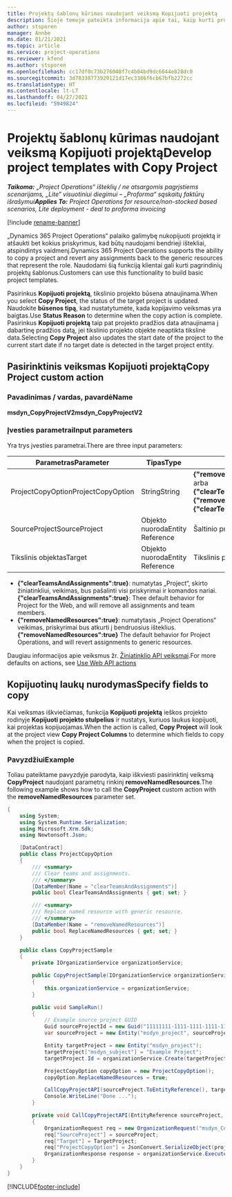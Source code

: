 ```yaml
---
title: Projektų šablonų kūrimas naudojant veiksmą Kopijuoti projektą
description: Šioje temoje pateikta informacija apie tai, kaip kurti projektų šablonus naudojant pasirinktinį veiksmą Kopijuoti projektą.
author: stsporen
manager: Annbe
ms.date: 01/21/2021
ms.topic: article
ms.service: project-operations
ms.reviewer: kfend
ms.author: stsporen
ms.openlocfilehash: cc17df0c73b276048f7c4b04bd9dc6644e828dc0
ms.sourcegitcommit: 3d78338773929121d17ec3386f6cb67bfb2272cc
ms.translationtype: HT
ms.contentlocale: lt-LT
ms.lasthandoff: 04/27/2021
ms.locfileid: "5949824"
---
```

# <a name="develop-project-templates-with-copy-project"></a><span data-ttu-id="28ee2-103">Projektų šablonų kūrimas naudojant veiksmą Kopijuoti projektą</span><span class="sxs-lookup"><span data-stu-id="28ee2-103">Develop project templates with Copy Project</span></span>

<span data-ttu-id="28ee2-104">_**Taikoma:** „Project Operations“ išteklių / ne atsargomis pagrįstiems scenarijams, „Lite“ visuotiniui diegimui – „Proforma“ sąskaitų faktūrų išrašymui_</span><span class="sxs-lookup"><span data-stu-id="28ee2-104">_**Applies To:** Project Operations for resource/non-stocked based scenarios, Lite deployment - deal to proforma invoicing_</span></span>

[!include [rename-banner](~/includes/cc-data-platform-banner.md)]

<span data-ttu-id="28ee2-105">„Dynamics 365 Project Operations“ palaiko galimybę nukopijuoti projektą ir atšaukti bet kokius priskyrimus, kad būtų naudojami bendrieji ištekliai, atspindintys vaidmenį.</span><span class="sxs-lookup"><span data-stu-id="28ee2-105">Dynamics 365 Project Operations supports the ability to copy a project and revert any assignments back to the generic resources that represent the role.</span></span> <span data-ttu-id="28ee2-106">Naudodami šią funkciją klientai gali kurti pagrindinių projektų šablonus.</span><span class="sxs-lookup"><span data-stu-id="28ee2-106">Customers can use this functionality to build basic project templates.</span></span>

<span data-ttu-id="28ee2-107">Pasirinkus **Kopijuoti projektą**, tikslinio projekto būsena atnaujinama.</span><span class="sxs-lookup"><span data-stu-id="28ee2-107">When you select **Copy Project**, the status of the target project is updated.</span></span> <span data-ttu-id="28ee2-108">Naudokite **būsenos tipą**, kad nustatytumėte, kada kopijavimo veiksmas yra baigtas.</span><span class="sxs-lookup"><span data-stu-id="28ee2-108">Use **Status Reason** to determine when the copy action is complete.</span></span> <span data-ttu-id="28ee2-109">Pasirinkus **Kopijuoti projektą** taip pat projekto pradžios data atnaujinama į dabartinę pradžios datą, jei tikslinio projekto objekte neaptikta tikslinė data.</span><span class="sxs-lookup"><span data-stu-id="28ee2-109">Selecting **Copy Project** also updates the start date of the project to the current start date if no target date is detected in the target project entity.</span></span>

## <a name="copy-project-custom-action"></a><span data-ttu-id="28ee2-110">Pasirinktinis veiksmas Kopijuoti projektą</span><span class="sxs-lookup"><span data-stu-id="28ee2-110">Copy Project custom action</span></span> 

### <a name="name"></a><span data-ttu-id="28ee2-111">Pavadinimas / vardas, pavardė</span><span class="sxs-lookup"><span data-stu-id="28ee2-111">Name</span></span> 

<span data-ttu-id="28ee2-112">**msdyn_CopyProjectV2**</span><span class="sxs-lookup"><span data-stu-id="28ee2-112">**msdyn_CopyProjectV2**</span></span>

### <a name="input-parameters"></a><span data-ttu-id="28ee2-113">Įvesties parametrai</span><span class="sxs-lookup"><span data-stu-id="28ee2-113">Input parameters</span></span>
<span data-ttu-id="28ee2-114">Yra trys įvesties parametrai.</span><span class="sxs-lookup"><span data-stu-id="28ee2-114">There are three input parameters:</span></span>

| <span data-ttu-id="28ee2-115">Parametras</span><span class="sxs-lookup"><span data-stu-id="28ee2-115">Parameter</span></span>          | <span data-ttu-id="28ee2-116">Tipas</span><span class="sxs-lookup"><span data-stu-id="28ee2-116">Type</span></span>   | <span data-ttu-id="28ee2-117">Reikšmės</span><span class="sxs-lookup"><span data-stu-id="28ee2-117">Values</span></span>                                                   | 
|--------------------|--------|----------------------------------------------------------|
| <span data-ttu-id="28ee2-118">ProjectCopyOption</span><span class="sxs-lookup"><span data-stu-id="28ee2-118">ProjectCopyOption</span></span>  | <span data-ttu-id="28ee2-119">String</span><span class="sxs-lookup"><span data-stu-id="28ee2-119">String</span></span> | <span data-ttu-id="28ee2-120">**{"removeNamedResources":true}** arba **{"clearTeamsAndAssignments":true}**</span><span class="sxs-lookup"><span data-stu-id="28ee2-120">**{"removeNamedResources":true}** or **{"clearTeamsAndAssignments":true}**</span></span> |
| <span data-ttu-id="28ee2-121">SourceProject</span><span class="sxs-lookup"><span data-stu-id="28ee2-121">SourceProject</span></span>      | <span data-ttu-id="28ee2-122">Objekto nuoroda</span><span class="sxs-lookup"><span data-stu-id="28ee2-122">Entity Reference</span></span> | <span data-ttu-id="28ee2-123">Šaltinio projektas</span><span class="sxs-lookup"><span data-stu-id="28ee2-123">Source Project</span></span> |
| <span data-ttu-id="28ee2-124">Tikslinis objektas</span><span class="sxs-lookup"><span data-stu-id="28ee2-124">Target</span></span>             | <span data-ttu-id="28ee2-125">Objekto nuoroda</span><span class="sxs-lookup"><span data-stu-id="28ee2-125">Entity Reference</span></span> | <span data-ttu-id="28ee2-126">Tikslinis projektas</span><span class="sxs-lookup"><span data-stu-id="28ee2-126">Target Project</span></span> |


- <span data-ttu-id="28ee2-127">**{"clearTeamsAndAssignments":true}**: numatytas „Project“, skirto žiniatinkliui, veikimas, bus pašalinti visi priskyrimai ir komandos nariai.</span><span class="sxs-lookup"><span data-stu-id="28ee2-127">**{"clearTeamsAndAssignments":true}**: Thee default behavior for Project for the Web, and will remove all assignments and team members.</span></span>
- <span data-ttu-id="28ee2-128">**{"removeNamedResources":true}**: numatytasis „Project Operations“ veikimas, priskyrimai bus atkurti į bendruosius išteklius.</span><span class="sxs-lookup"><span data-stu-id="28ee2-128">**{"removeNamedResources":true}** The default behavior for Project Operations, and will revert assignments to generic resources.</span></span>

<span data-ttu-id="28ee2-129">Daugiau informacijos apie veiksmus žr. [Žiniatinklio API veiksmai](/powerapps/developer/common-data-service/webapi/use-web-api-actions).</span><span class="sxs-lookup"><span data-stu-id="28ee2-129">For more defaults on actions, see [Use Web API actions](/powerapps/developer/common-data-service/webapi/use-web-api-actions)</span></span>

## <a name="specify-fields-to-copy"></a><span data-ttu-id="28ee2-130">Kopijuotinų laukų nurodymas</span><span class="sxs-lookup"><span data-stu-id="28ee2-130">Specify fields to copy</span></span> 
<span data-ttu-id="28ee2-131">Kai veiksmas iškviečiamas, funkcija **Kopijuoti projektą** ieškos projekto rodinyje **Kopijuoti projekto stulpelius** ir nustatys, kuriuos laukus kopijuoti, kai projektas kopijuojamas.</span><span class="sxs-lookup"><span data-stu-id="28ee2-131">When the action is called, **Copy Project** will look at the project view **Copy Project Columns** to determine which fields to copy when the project is copied.</span></span>


### <a name="example"></a><span data-ttu-id="28ee2-132">Pavyzdžiui</span><span class="sxs-lookup"><span data-stu-id="28ee2-132">Example</span></span>
<span data-ttu-id="28ee2-133">Toliau pateiktame pavyzdyje parodyta, kaip iškviesti pasirinktinį veiksmą **CopyProject** naudojant parametrų rinkinį **removeNamedResources**.</span><span class="sxs-lookup"><span data-stu-id="28ee2-133">The following example shows how to call the **CopyProject** custom action with the **removeNamedResources** parameter set.</span></span>
```C#
{
    using System;
    using System.Runtime.Serialization;
    using Microsoft.Xrm.Sdk;
    using Newtonsoft.Json;

    [DataContract]
    public class ProjectCopyOption
    {
        /// <summary>
        /// Clear teams and assignments.
        /// </summary>
        [DataMember(Name = "clearTeamsAndAssignments")]
        public bool ClearTeamsAndAssignments { get; set; }

        /// <summary>
        /// Replace named resource with generic resource.
        /// </summary>
        [DataMember(Name = "removeNamedResources")]
        public bool ReplaceNamedResources { get; set; }
    }

    public class CopyProjectSample
    {
        private IOrganizationService organizationService;

        public CopyProjectSample(IOrganizationService organizationService)
        {
            this.organizationService = organizationService;
        }

        public void SampleRun()
        {
            // Example source project GUID
            Guid sourceProjectId = new Guid("11111111-1111-1111-1111-111111111111");
            var sourceProject = new Entity("msdyn_project", sourceProjectId);

            Entity targetProject = new Entity("msdyn_project");
            targetProject["msdyn_subject"] = "Example Project";
            targetProject.Id = organizationService.Create(targetProject);

            ProjectCopyOption copyOption = new ProjectCopyOption();
            copyOption.ReplaceNamedResources = true;

            CallCopyProjectAPI(sourceProject.ToEntityReference(), targetProject.ToEntityReference(), copyOption);
            Console.WriteLine("Done ...");
        }

        private void CallCopyProjectAPI(EntityReference sourceProject, EntityReference TargetProject, ProjectCopyOption projectCopyOption)
        {
            OrganizationRequest req = new OrganizationRequest("msdyn_CopyProjectV2");
            req["SourceProject"] = sourceProject;
            req["Target"] = TargetProject;
            req["ProjectCopyOption"] = JsonConvert.SerializeObject(projectCopyOption);
            OrganizationResponse response = organizationService.Execute(req);
        }
    }
}
```


[!INCLUDE[footer-include](../includes/footer-banner.md)]